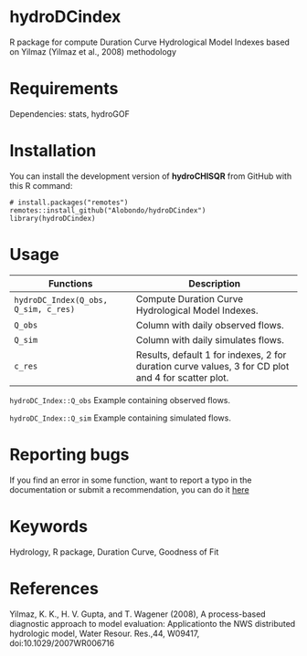 # hydroDCindex
R package for compute Duration Curve Hydrological Model Indexes based on Yilmaz (Yilmaz et al., 2008) methodology

# Requirements
Dependencies: stats, hydroGOF

# Installation
You can install the development version of **hydroCHISQR** from GitHub with this R command:
```
# install.packages("remotes")
remotes::install_github("Alobondo/hydroDCindex")
library(hydroDCindex)
```

# Usage
Functions | Description |
--- | --- |
```hydroDC_Index(Q_obs, Q_sim, c_res)``` | Compute Duration Curve Hydrological Model Indexes. |
```Q_obs``` | Column with daily observed flows. |
```Q_sim``` | Column with daily simulates flows. |
```c_res``` | Results, default 1 for indexes, 2 for duration curve values, 3 for CD plot and 4 for scatter plot. |

```hydroDC_Index::Q_obs``` Example containing observed flows.

```hydroDC_Index::Q_sim``` Example containing simulated flows.

# Reporting bugs
If you find an error in some function, want to report a typo in the documentation or submit a recommendation, you can do it [here](https://github.com/Alobondo/hydroDC_Index/issues)

# Keywords
Hydrology, R package, Duration Curve, Goodness of Fit

# References
Yilmaz, K. K., H. V. Gupta, and T. Wagener (2008), A process-based diagnostic approach to model evaluation: Applicationto the NWS distributed hydrologic model, Water Resour. Res.,44, W09417, doi:10.1029/2007WR006716
